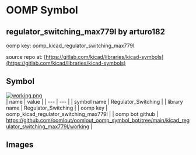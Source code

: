 # OOMP Symbol  
## regulator_switching_max779l  by arturo182  
  
oomp key: oomp_kicad_regulator_switching_max779l  
  
source repo at: [https://gitlab.com/kicad/libraries/kicad-symbols](https://gitlab.com/kicad/libraries/kicad-symbols)  
## Symbol  
  
[![working.png](working_600.png)](working.png)  
| name | value | 
| --- | --- | 
| symbol name | Regulator_Switching | 
| library name | Regulator_Switching | 
| oomp key | oomp_kicad_regulator_switching_max779l | 
| oomp bot github | https://github.com/oomlout/oomlout_oomp_symbol_bot/tree/main/kicad_regulator_switching_max779l/working | 
## Images  
